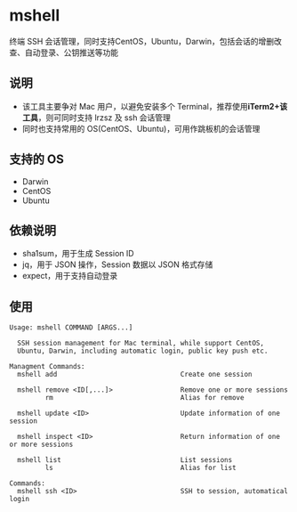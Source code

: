 # mshell
终端 SSH 会话管理，同时支持CentOS，Ubuntu，Darwin，包括会话的增删改查、自动登录、公钥推送等功能

## 说明
- 该工具主要争对 Mac 用户，以避免安装多个 Terminal，推荐使用**iTerm2+该工具**，则可同时支持 lrzsz 及 ssh 会话管理
- 同时也支持常用的 OS(CentOS、Ubuntu)，可用作跳板机的会话管理

## 支持的 OS
- Darwin
- CentOS
- Ubuntu

## 依赖说明
- sha1sum，用于生成 Session ID
- jq，用于 JSON 操作，Session 数据以 JSON 格式存储
- expect，用于支持自动登录

## 使用
```shell
Usage: mshell COMMAND [ARGS...]

  SSH session management for Mac terminal, while support CentOS,
  Ubuntu, Darwin, including automatic login, public key push etc.

Managment Commands:
  mshell add                               Create one session

  mshell remove <ID[,...]>                 Remove one or more sessions
         rm                                Alias for remove

  mshell update <ID>                       Update information of one session

  mshell inspect <ID>                      Return information of one or more sessions
 
  mshell list                              List sessions
         ls                                Alias for list

Commands:
  mshell ssh <ID>                          SSH to session, automatical login
```
